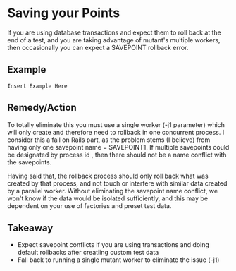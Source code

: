 # Saving your Points

If you are using database transactions and expect them to roll back at the end of a test, and you are taking advantage of mutant's multiple workers, then occasionally you can expect a SAVEPOINT rollback error.

## Example

```
Insert Example Here
```

## Remedy/Action

To totally eliminate this you must use a single worker (-j1 parameter) which will only create and therefore need to rollback in one concurrent process. I consider this a fail on Rails part, as the problem stems (I believe) from having only one savepoint name = SAVEPOINT1. If multiple savepoints could be designated by process id , then there should not be a name conflict with the savepoints.

Having said that, the rollback process should only roll back what was created by that process, and not touch or interfere with similar data created by a parallel worker. Without eliminating the savepoint name conflict, we won't know if the data would be isolated sufficiently, and this may be dependent on your use of factories and preset test data.

## Takeaway

- Expect savepoint conflicts if you are using transactions and doing default rollbacks after creatiing custom test data
- Fall back to running a single mutant worker to eliminate the issue (-j1)